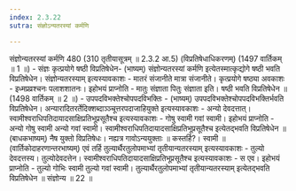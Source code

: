```yaml
---
index: 2.3.22
sutra: संज्ञोऽन्यतरस्यां कर्मणि

---
```

संज्ञोन्यतरस्यां कर्मणि 480 (310 तृतीयासूत्रम् ॥ 2.3.2 आ.5) (विप्रतिषेधाधिकरणम्) (1497 वार्तिकम् ॥ 1 ॥) - संज्ञः कृत्प्रयोगे षष्ठी विप्रतिषेधेन- (भाष्यम्) संज्ञोन्यतरस्यां कर्मणि इत्येतस्मात्कृद्योगे षष्ठी भवति विप्रतिषेधेन। संज्ञोन्यतरस्याम् इत्यस्यावकाशः - मातरं संजानीते मात्रा संजानीते। कृत्प्रयोगे षष्ठ्या अवकाशः - इध्मप्रव्रश्चनः पलाशशातनः। इहोभयं प्राप्नोति - मातुः संज्ञाता पितुः संज्ञाता इति। षष्ठी भवति विप्रतिषेधेन ॥ (1498 वार्तिकम् ॥ 2 ॥) - उपपदविभक्तेश्चोपपदविभक्तिः - (भाष्यम्) उपपदविभक्तेश्चोपपदविभक्तिर्भवति विप्रतिषेधेन। अन्यारादितरर्तेदिक्शब्दाञ्ञ्चूत्तरपदाजाहियुक्ते इत्यस्यावकाशः - अन्यो देवदत्तात्। स्वामीश्वराधिपतिदायादसाक्षिप्रतिभूप्रसूतैश्च इत्यस्यावकाशः - गोषु स्वामी गवां स्वामी। इहोभयं प्राप्नोति - अन्यो गोषु स्वामी अन्यो गवां स्वामी। स्वामीश्वराधिपतिदायादसाक्षिप्रतिभूप्रसूतैश्च इत्येतद्भवति विप्रतिषेधेन ॥ (बाधकभाष्यम्) नैष युक्तो विप्रतिषेधः। नह्यत्र गावोऽन्ययुक्ताः ॥ कस्तर्हि?। स्वामी ॥ (वार्तिकोदाहरणान्तरभाष्यम्) एवं तर्हि तुल्यार्थैरतुलोपमाभ्यां तृतीयान्यतरस्याम् इत्यस्यावकाशः - तुल्यो देवदत्तस्य। तुल्योदेवदत्तेन। स्वामीश्वराधिपतिदायादसाक्षिप्रतिभूप्रसूतैश्च इत्यस्यावकाशः - स एव। इहोभयं प्राप्नोति - तुल्यो गोभिः स्वामी तुल्यो गवां स्वामी। तुल्यार्थैरतुलोपमाभ्यां तृतीयान्यतरस्याम् इत्येतद्भवति विप्रतिषेधेन ॥ संज्ञोन्य ॥ 22 ॥